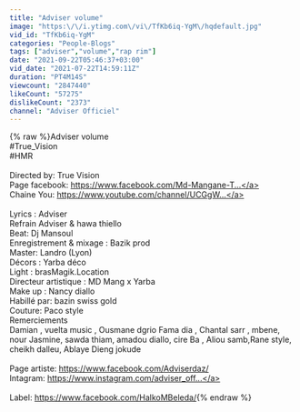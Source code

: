 ```yaml
---
title: "Adviser volume"
image: "https:\/\/i.ytimg.com\/vi\/TfKb6iq-YgM\/hqdefault.jpg"
vid_id: "TfKb6iq-YgM"
categories: "People-Blogs"
tags: ["adviser","volume","rap rim"]
date: "2021-09-22T05:46:37+03:00"
vid_date: "2021-07-22T14:59:11Z"
duration: "PT4M14S"
viewcount: "2847440"
likeCount: "57275"
dislikeCount: "2373"
channel: "Adviser Officiel"
---
```

{% raw %}Adviser volume<br />#True_Vision <br />#HMR<br /><br />Directed by: True Vision<br />Page facebook: <a rel="nofollow" target="blank" href="https://www.facebook.com/Md-Mangane-T...">https://www.facebook.com/Md-Mangane-T...</a><br />Chaine You: <a rel="nofollow" target="blank" href="https://www.youtube.com/channel/UCGgW...">https://www.youtube.com/channel/UCGgW...</a><br /><br />Lyrics : Adviser <br />Refrain Adviser &amp; hawa  thiello <br />Beat: Dj Mansoul <br />Enregistrement &amp; mixage : Bazik prod <br />Master: Landro (Lyon)<br />Décors : Yarba déco <br />Light : brasMagik.Location <br />Directeur artistique : MD Mang x Yarba<br />Make up : Nancy diallo <br />Habillé par: bazin swiss gold<br />Couture: Paco style <br />Remerciements <br />Damian , vuelta music , Ousmane dgrio Fama dia , Chantal sarr , mbene, nour Jasmine, sawda thiam, amadou diallo, cire Ba , Aliou samb,Rane style, cheikh dalleu, Ablaye Dieng jokude<br /><br />Page artiste: <a rel="nofollow" target="blank" href="https://www.facebook.com/Adviserdaz/">https://www.facebook.com/Adviserdaz/</a><br />Intagram:  <a rel="nofollow" target="blank" href="https://www.instagram.com/adviser_off...">https://www.instagram.com/adviser_off...</a><br /><br />Label: <a rel="nofollow" target="blank" href="https://www.facebook.com/HalkoMBeleda/">https://www.facebook.com/HalkoMBeleda/</a>{% endraw %}
